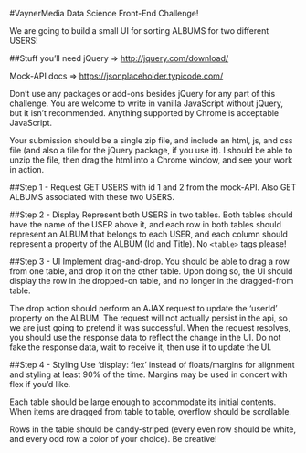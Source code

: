 #VaynerMedia Data Science Front-End Challenge!

We are going to build a small UI for sorting ALBUMS for two different USERS!

##Stuff you’ll need
jQuery => http://jquery.com/download/

Mock-API docs => https://jsonplaceholder.typicode.com/

Don’t use any packages or add-ons besides jQuery for any part of this challenge. You are welcome to write in vanilla JavaScript without jQuery, but it isn’t recommended. Anything supported by Chrome is acceptable JavaScript.


Your submission should be a single zip file, and include an html, js, and css file (and also a file for the jQuery package, if you use it). I should be able to unzip the file, then drag the html into a Chrome window, and see your work in action.

##Step 1 - Request
GET USERS with id 1 and 2 from the mock-API. Also GET ALBUMS associated with these two USERS.

##Step 2 - Display
Represent both USERS in two tables. Both tables should have the name of the USER above it, and each row in both tables should represent an ALBUM that belongs to each USER, and each column should represent a property of the ALBUM (Id and Title). No `<table>` tags please!

##Step 3 - UI
Implement drag-and-drop. You should be able to drag a row from one table, and drop it on the other table. Upon doing so, the UI should display the row in the dropped-on table, and no longer in the dragged-from table.

The drop action should perform an AJAX request to update the ‘userId’ property on the ALBUM. The request will not actually persist in the api, so we are just going to pretend it was successful. When the request resolves, you should use the response data to reflect the change in the UI. Do not fake the response data, wait to receive it, then use it to update the UI.

##Step 4 - Styling
Use ‘display: flex’ instead of floats/margins for alignment and styling at least 90% of the time. Margins may be used in concert with flex if you’d like.

Each table should be large enough to accommodate its initial contents. When items are dragged from table to table, overflow should be scrollable.

Rows in the table should be candy-striped (every even row should be white, and every odd row a color of your choice). Be creative!
